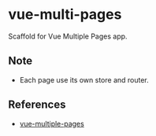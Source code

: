 # vue-multi-pages

Scaffold for Vue Multiple Pages app.

## Note

- Each page use its own store and router.

## References

- [vue-multiple-pages](https://github.com/Plortinus/vue-multiple-pages)